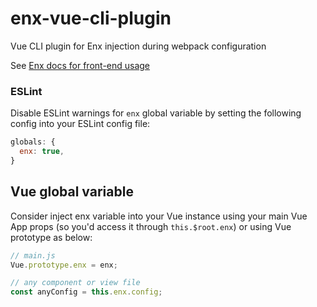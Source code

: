 # enx-vue-cli-plugin
Vue CLI plugin for Enx injection during webpack configuration

See [Enx docs for front-end usage](https://github.com/NOALVO/enx#in-front-end-%EF%B8%8F)

### ESLint

Disable ESLint warnings for `enx` global variable by setting the following config into your ESLint config file:

```javascript
globals: {
  enx: true,
}
```

## Vue global variable

Consider inject enx variable into your Vue instance using your main Vue App props (so you'd access it through `this.$root.enx`) or using Vue prototype as below:

```javascript
// main.js
Vue.prototype.enx = enx;

// any component or view file
const anyConfig = this.enx.config;
```
